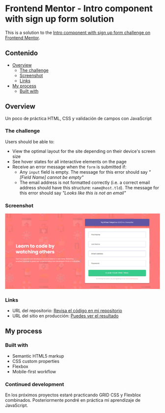 # Frontend Mentor - Intro component with sign up form solution

This is a solution to the [Intro component with sign up form challenge on Frontend Mentor](https://www.frontendmentor.io/challenges/intro-component-with-signup-form-5cf91bd49edda32581d28fd1). 

## Contenido

- [Overview](#overview)
  - [The challenge](#the-challenge)
  - [Screenshot](#screenshot)
  - [Links](#links)
- [My process](#my-process)
  - [Built with](#built-with)

## Overview
Un poco de práctica HTML, CSS y validación de campos con JavaScript
### The challenge

Users should be able to:

- View the optimal layout for the site depending on their device's screen size
- See hover states for all interactive elements on the page
- Receive an error message when the `form` is submitted if:
  - Any `input` field is empty. The message for this error should say *"[Field Name] cannot be empty"*
  - The email address is not formatted correctly (i.e. a correct email address should have this structure: `name@host.tld`). The message for this error should say *"Looks like this is not an email"*

### Screenshot

![](/images/signupform%20frontend%20mentor.png)



### Links

- URL del repositorio: [Revisa el código en mi repositorio](https://github.com/oscararroliga/Intro-component-with-sign-up-form)
- URL del sitio en producción: [Puedes ver el resultado](https://signup-form-challenge.netlify.app/)

## My process

### Built with

- Semantic HTML5 markup
- CSS custom properties
- Flexbox
- Mobile-first workflow


### Continued development

En los próximos proyectos estaré practicando GRID CSS y Flexblox combinados. Posteriormente pondré en práctica mi aprendizaje de JavaScript. 


